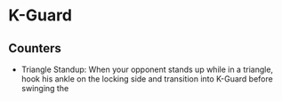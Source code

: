 # K-Guard

## Counters

* Triangle Standup: When your opponent stands up while in a triangle, hook his ankle on the locking side and transition into K-Guard before swinging the